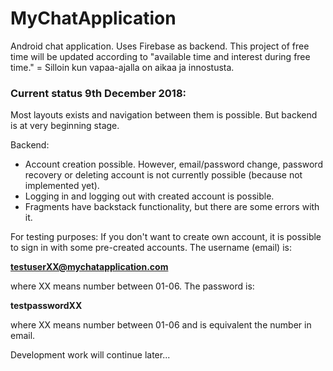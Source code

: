# MyChatApplication
Android chat application. Uses Firebase as backend. This project of free time will be updated according to "available time and interest during free time." = Silloin kun vapaa-ajalla on aikaa ja innostusta.

### Current status 9th December 2018:

Most layouts exists and navigation between them is possible. But backend is at very beginning stage.

Backend:

- Account creation possible. However, email/password change, password recovery or deleting account is not currently possible (because not implemented yet).
- Logging in and logging out with created account is possible.
- Fragments have backstack functionality, but there are some errors with it.

For testing purposes: If you don't want to create own account, it is possible to sign in with some pre-created accounts. The username (email) is:

**testuserXX@mychatapplication.com**

where XX means number between 01-06. The password is:

**testpasswordXX**

where XX means number between 01-06 and is equivalent the number in email.

Development work will continue later...
